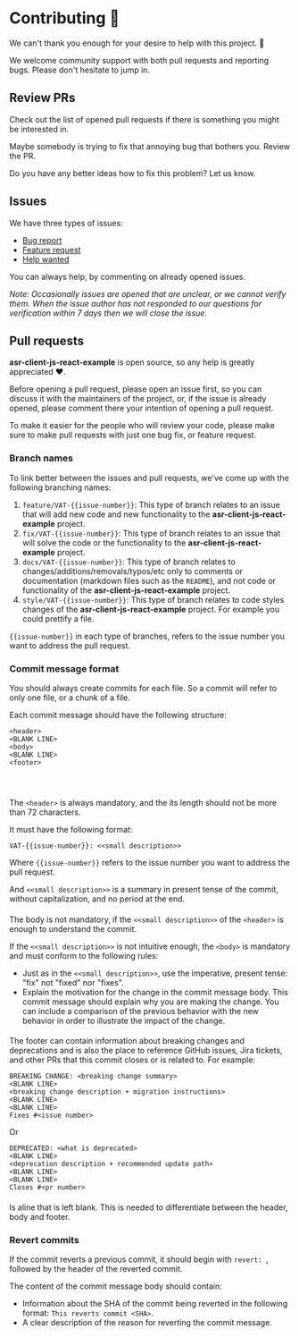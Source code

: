 # Contributing 🖖

We can't thank you enough for your desire to help with this project. 🥳

We welcome community support with both pull requests and reporting bugs. Please don't hesitate to jump in.

## Review PRs

Check out the list of opened pull requests if there is something you might be interested in.

Maybe somebody is trying to fix that annoying bug that bothers you. Review the PR.

Do you have any better ideas how to fix this problem? Let us know.

## Issues

We have three types of issues:

- [Bug report](https://github.com/Vatis-Tech/asr-client-js-react-example/issues/new?assignees=einazare&labels=bug&template=bug_report.yml&title=%5BBug%5D%3A+)
- [Feature request](https://github.com/Vatis-Tech/asr-client-js-react-example/issues/new?assignees=einazare&labels=feature&template=feature_request.yml&title=%5BFeature%5D%3A+)
- [Help wanted](https://github.com/Vatis-Tech/asr-client-js-react-example/issues/new?assignees=einazare&labels=help+wanted&template=help_wanted.yml&title=%5BHelp+wanted%5D%3A+)

You can always help, by commenting on already opened issues.

_Note: Occasionally issues are opened that are unclear, or we cannot verify them. When the issue author has not responded to our questions for verification within 7 days then we will close the issue._

## Pull requests

**asr-client-js-react-example** is open source, so any help is greatly appreciated ❤️.

Before opening a pull request, please open an issue first, so you can discuss it with the maintainers of the project, or, if the issue is already opened, please comment there your intention of opening a pull request.

To make it easier for the people who will review your code, please make sure to make pull requests with just one bug fix, or feature request.

### Branch names

To link better between the issues and pull requests, we've come up with the following branching names:

1. `feature/VAT-{{issue-number}}`: This type of branch relates to an issue that will add new code and new functionality to the **asr-client-js-react-example** project.
2. `fix/VAT-{{issue-number}}`: This type of branch relates to an issue that will solve the code or the functionality to the **asr-client-js-react-example** project.
3. `docs/VAT-{{issue-number}}`: This type of branch relates to changes/additions/removals/typos/etc only to comments or documentation (markdown files such as the `README`), and not code or functionality of the **asr-client-js-react-example** project.
4. `style/VAT-{{issue-number}}`: This type of branch relates to code styles changes of the **asr-client-js-react-example** project. For example you could prettify a file.

`{{issue-number}}` in each type of branches, refers to the issue number you want to address the pull request.

### Commit message format

You should always create commits for each file. So a commit will refer to only one file, or a chunk of a file.

Each commit message should have the following structure:

```
<header>
<BLANK LINE>
<body>
<BLANK LINE>
<footer>
```

#### <header>

The `<header>` is always mandatory, and the its length should not be more than 72 characters.

It must have the following format:

```
VAT-{{issue-number}}: <<small description>>
```

Where `{{issue-number}}` refers to the issue number you want to address the pull request.

And `<<small description>>` is a summary in present tense of the commit, without capitalization, and no period at the end.

#### <body>

The body is not mandatory, if the `<<small description>>` of the `<header>` is enough to understand the commit.

If the `<<small description>>` is not intuitive enough, the `<body>` is mandatory and must conform to the following rules:

- Just as in the `<<small description>>`, use the imperative, present tense: "fix" not "fixed" nor "fixes".
- Explain the motivation for the change in the commit message body. This commit message should explain why you are making the change. You can include a comparison of the previous behavior with the new behavior in order to illustrate the impact of the change.

#### <footer>

The footer can contain information about breaking changes and deprecations and is also the place to reference GitHub issues, Jira tickets, and other PRs that this commit closes or is related to. For example:

```
BREAKING CHANGE: <breaking change summary>
<BLANK LINE>
<breaking change description + migration instructions>
<BLANK LINE>
<BLANK LINE>
Fixes #<issue number>
```

Or

```
DEPRECATED: <what is deprecated>
<BLANK LINE>
<deprecation description + recommended update path>
<BLANK LINE>
<BLANK LINE>
Closes #<pr number>
```

#### <BLANK LINE>

Is aline that is left blank. This is needed to differentiate between the header, body and footer.

### Revert commits

If the commit reverts a previous commit, it should begin with `revert: `, followed by the header of the reverted commit.

The content of the commit message body should contain:

- Information about the SHA of the commit being reverted in the following format: `This reverts commit <SHA>`.
- A clear description of the reason for reverting the commit message.
